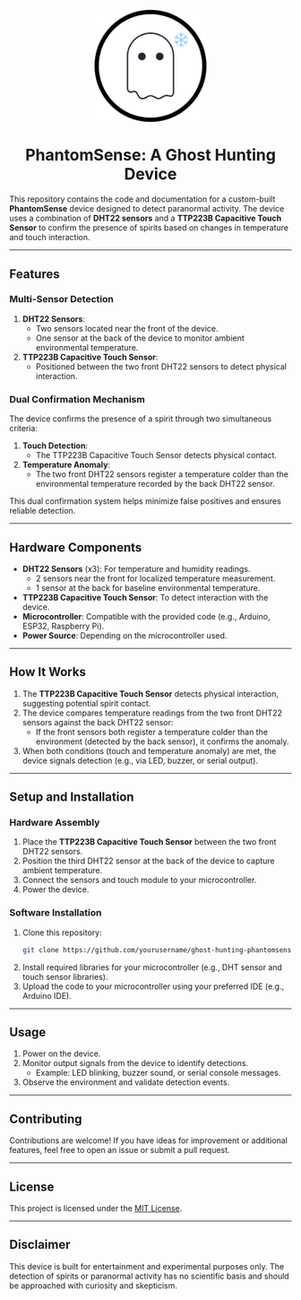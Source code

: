 <p align="center">
  <img src="logo.png" alt="Project Logo" width="200"/>
</p>

<h1 align="center">PhantomSense: A Ghost Hunting Device</h1>

This repository contains the code and documentation for a custom-built **PhantomSense** device designed to detect paranormal activity. The device uses a combination of **DHT22 sensors** and a **TTP223B Capacitive Touch Sensor** to confirm the presence of spirits based on changes in temperature and touch interaction.

---

## Features

### Multi-Sensor Detection
1. **DHT22 Sensors**:
   - Two sensors located near the front of the device.
   - One sensor at the back of the device to monitor ambient environmental temperature.
2. **TTP223B Capacitive Touch Sensor**:
   - Positioned between the two front DHT22 sensors to detect physical interaction.

### Dual Confirmation Mechanism
The device confirms the presence of a spirit through two simultaneous criteria:
1. **Touch Detection**:
   - The TTP223B Capacitive Touch Sensor detects physical contact.
2. **Temperature Anomaly**:
   - The two front DHT22 sensors register a temperature colder than the environmental temperature recorded by the back DHT22 sensor.

This dual confirmation system helps minimize false positives and ensures reliable detection.

---

## Hardware Components
- **DHT22 Sensors** (x3): For temperature and humidity readings.
  - 2 sensors near the front for localized temperature measurement.
  - 1 sensor at the back for baseline environmental temperature.
- **TTP223B Capacitive Touch Sensor**: To detect interaction with the device.
- **Microcontroller**: Compatible with the provided code (e.g., Arduino, ESP32, Raspberry Pi).
- **Power Source**: Depending on the microcontroller used.

---

## How It Works
1. The **TTP223B Capacitive Touch Sensor** detects physical interaction, suggesting potential spirit contact.
2. The device compares temperature readings from the two front DHT22 sensors against the back DHT22 sensor:
   - If the front sensors both register a temperature colder than the environment (detected by the back sensor), it confirms the anomaly.
3. When both conditions (touch and temperature anomaly) are met, the device signals detection (e.g., via LED, buzzer, or serial output).

---

## Setup and Installation

### Hardware Assembly
1. Place the **TTP223B Capacitive Touch Sensor** between the two front DHT22 sensors.
2. Position the third DHT22 sensor at the back of the device to capture ambient temperature.
3. Connect the sensors and touch module to your microcontroller.
4. Power the device.

### Software Installation
1. Clone this repository:
   ```bash
   git clone https://github.com/yourusername/ghost-hunting-phantomsense.git
   ```
2. Install required libraries for your microcontroller (e.g., DHT sensor and touch sensor libraries).
3. Upload the code to your microcontroller using your preferred IDE (e.g., Arduino IDE).

---

## Usage
1. Power on the device.
2. Monitor output signals from the device to identify detections.
   - Example: LED blinking, buzzer sound, or serial console messages.
3. Observe the environment and validate detection events.

---

## Contributing
Contributions are welcome! If you have ideas for improvement or additional features, feel free to open an issue or submit a pull request.

---

## License
This project is licensed under the [MIT License](LICENSE).

---

## Disclaimer
This device is built for entertainment and experimental purposes only. The detection of spirits or paranormal activity has no scientific basis and should be approached with curiosity and skepticism.
